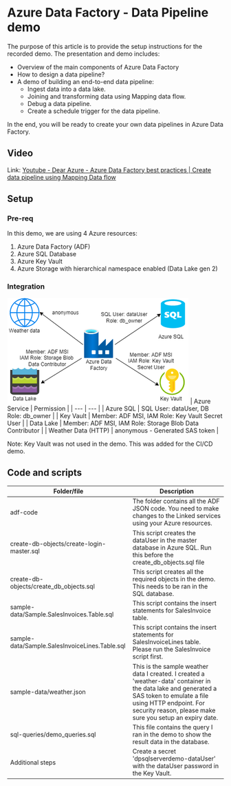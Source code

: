 # Azure Data Factory - Data Pipeline demo
The purpose of this article is to provide the setup instructions for the recorded demo. The presentation and demo includes: 
- Overview of the main components of Azure Data Factory
- How to design a data pipeline?
- A demo of building an end-to-end data pipeline:
    - Ingest data into a data lake.
    - Joining and transforming data using Mapping data flow.
    - Debug a data pipeline.
    - Create a schedule trigger for the data pipeline.

In the end, you will be ready to create your own data pipelines in Azure Data Factory. 

## Video
Link: [Youtube - Dear Azure - Azure Data Factory best practices | Create data pipeline using Mapping Data flow ](https://youtu.be/9Q8aumWk9Ww?list=PLd5EI5E5dBo5Pj2v10QN_orpbY7QBYQxF)

## Setup
### Pre-req
In this demo, we are using 4 Azure resources: 
1. Azure Data Factory (ADF)
1. Azure SQL Database
1. Azure Key Vault
1. Azure Storage with hierarchical namespace enabled (Data Lake gen 2)  

### Integration
![Service integration](./images/ADF-data-pipeline-integration.png)
| Azure Service | Permission |
| --- | --- |
| Azure SQL | SQL User: dataUser, DB Role: db_owner |
| Key Vault | Member: ADF MSI, IAM Role: Key Vault Secret User |
| Data Lake | Member: ADF MSI, IAM Role: Storage Blob Data Contributor |
| Weather Data (HTTP) | anonymous - Generated SAS token |

Note: Key Vault was not used in the demo. This was added for the CI/CD demo.


## Code and scripts
| Folder/file | Description |
| --- | --- |
| adf-code | The folder contains all the ADF JSON code. You need to make changes to the Linked services using your Azure resources. |
| create-db-objects/create-login-master.sql | This script creates the dataUser in the master database in Azure SQL. Run this before the create_db_objects.sql file |
| create-db-objects/create_db_objects.sql | This script creates all the required objects in the demo. This needs to be ran in the SQL database. |
| sample-data/Sample.SalesInvoices.Table.sql | This script contains the insert statements for SalesInvoice table. |
| sample-data/Sample.SalesInvoiceLines.Table.sql | This script contains the insert statements for SalesInvoiceLines table. Please run the SalesInvoice script first. |
| sample-data/weather.json | This is the sample weather data I created. I created a 'weather-data' container in the data lake and generated a SAS token to emulate a file using HTTP endpoint. For security reason, please make sure you setup an expiry date. |
| sql-queries/demo_queries.sql | This file contains the query I ran in the demo to show the result data in the database. |
| Additional steps | Create a secret 'dpsqlserverdemo-dataUser' with the dataUser password in the Key Vault. |

